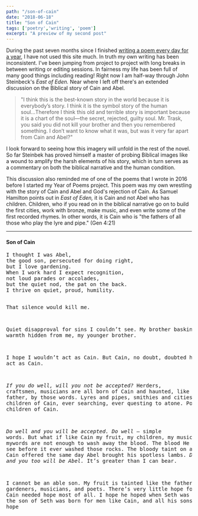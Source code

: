 ```yaml
---
path: "/son-of-cain"
date: "2018-06-18"
title: "Son of Cain"
tags: ['poetry','writing', 'poem']
excerpt: "A preview of my second post"
---
```


During the past seven months since I finished <a href="/on-writing-poems-daily">writing a poem every day for a year</a>, I have not used this site much. In truth my own writing has been inconsistent. I've been jumping from project to project with long breaks in between writing or editing sessions. In fairness my life has been full of many good things including reading! Right now I am half-way through John Steinbeck's <em>East of Eden.</em> Near where I left off there's an extended discussion on the Biblical story of Cain and Abel.
<blockquote>"I think this is the best-known story in the world because it is everybody’s story. I think it is the symbol story of the human soul...Therefore I think this old and terrible story is important because it is a chart of the soul—the secret, rejected, guilty soul. Mr. Trask, you said you did not kill your brother and then you remembered something. I don’t want to know what it was, but was it very far apart from Cain and Abel?"</blockquote>
I look forward to seeing how this imagery will unfold in the rest of the novel. So far Steinbek has proved himself a master of probing Biblical images like a wound to amplify the harsh elements of his story, which in turn serves as a commentary on both the biblical narrative and the human condition.

This discussion also reminded me of one of the poems that I wrote in 2016 before I started my Year of Poems project. This poem was my own wrestling with the story of Cain and Abel and God's rejection of Cain. As Samuel Hamilton points out in <em>East of Eden, </em>it is Cain and not Abel who has children. Children, who if you read on in the biblical narrative go on to build the first cities, work with bronze, make music, and even write some of the first recorded rhymes. In other words, it is Cain who is "the fathers of all those who play the lyre and pipe." (Gen 4:21)

<hr />

<h4>Son of Cain</h4>
<pre>I thought I was Abel,
the good son, persecuted for doing right,
but I love gardening.
When I work hard I expect recognition,
not loud parades or accolades,
but the quiet nod, the pat on the back.
I thrive on quiet, proud, humility.

That silence would kill me.

Quiet disapproval for sins I couldn’t see.
My brother basking in warmth hidden from me,
my younger brother.

I hope I wouldn’t act as Cain.
But Cain, no doubt, doubted he would act as Cain.

<em>If you do well, will you not be accepted?</em>
Herders, craftsmen, musicians are all born of Cain
and haunted, like their father, by those words.
Lyres and pipes, smithies and cities,
all are children of Cain,
ever searching, ever questing to atone.
Poets too are children of Cain.

<em>Do well and you will be accepted.</em>
<em>Do well</em> – simple words.
But what if like Cain my fruit, my children, my music, even mywords are not enough to wash away the blood.
The blood He seemed to see before it ever washed those rocks.
The bloody taint on all the fruit Cain offered the same day Abel brought his spotless lambs.
<em>Do well and you too will be Abel.</em>
It’s greater than I can bear.
 
I cannot be an able son.
My fruit is tainted like the father of gardeners, musicians, and poets.
There’s very little hope for Cain,
but Cain needed hope most of all.
I hope he hoped when Seth was born,
for the son of Seth was born for men like Cain,
and all his sons,
I hope</pre>